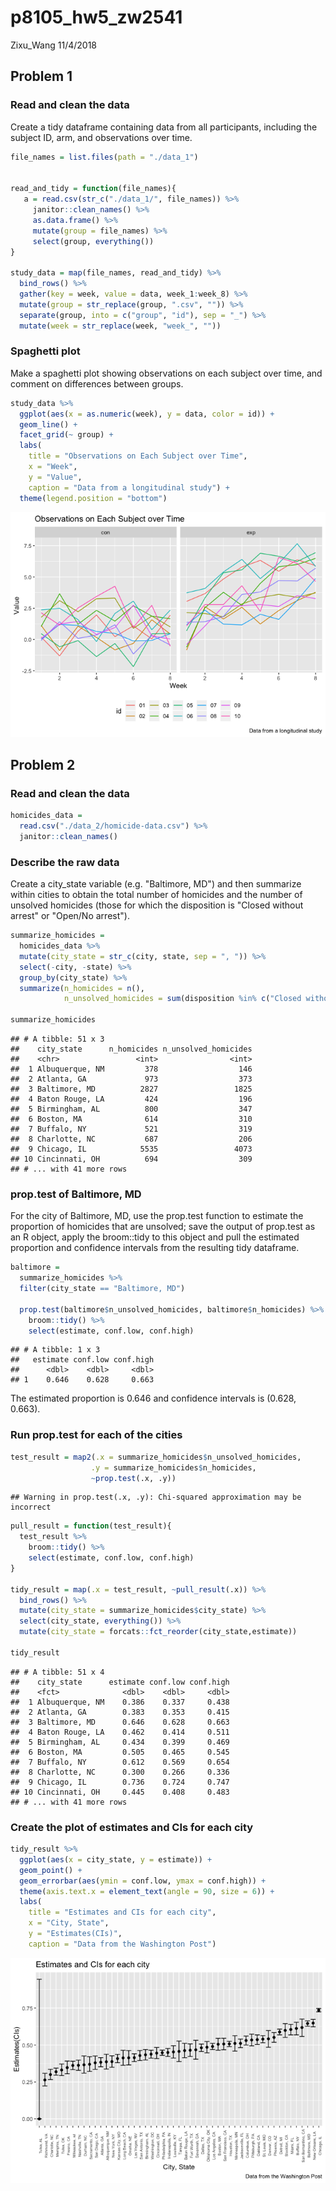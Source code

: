 p8105\_hw5\_zw2541
================
Zixu\_Wang
11/4/2018

Problem 1
---------

### Read and clean the data

Create a tidy dataframe containing data from all participants, including the subject ID, arm, and observations over time.

``` r
file_names = list.files(path = "./data_1")


read_and_tidy = function(file_names){
   a = read.csv(str_c("./data_1/", file_names)) %>% 
     janitor::clean_names() %>% 
     as.data.frame() %>% 
     mutate(group = file_names) %>% 
     select(group, everything())
}

study_data = map(file_names, read_and_tidy) %>% 
  bind_rows() %>% 
  gather(key = week, value = data, week_1:week_8) %>% 
  mutate(group = str_replace(group, ".csv", "")) %>% 
  separate(group, into = c("group", "id"), sep = "_") %>% 
  mutate(week = str_replace(week, "week_", ""))
```

### Spaghetti plot

Make a spaghetti plot showing observations on each subject over time, and comment on differences between groups.

``` r
study_data %>%
  ggplot(aes(x = as.numeric(week), y = data, color = id)) +
  geom_line() +
  facet_grid(~ group) +
  labs(
    title = "Observations on Each Subject over Time",
    x = "Week",
    y = "Value",
    caption = "Data from a longitudinal study") +
  theme(legend.position = "bottom")
```

![](p8105_hw5_zw2541_files/figure-markdown_github/unnamed-chunk-2-1.png)

Problem 2
---------

### Read and clean the data

``` r
homicides_data = 
  read.csv("./data_2/homicide-data.csv") %>% 
  janitor::clean_names() 
```

### Describe the raw data

Create a city\_state variable (e.g. "Baltimore, MD") and then summarize within cities to obtain the total number of homicides and the number of unsolved homicides (those for which the disposition is "Closed without arrest" or "Open/No arrest").

``` r
summarize_homicides = 
  homicides_data %>% 
  mutate(city_state = str_c(city, state, sep = ", ")) %>% 
  select(-city, -state) %>% 
  group_by(city_state) %>% 
  summarize(n_homicides = n(),
            n_unsolved_homicides = sum(disposition %in% c("Closed without arrest", "Open/No arrest")))

summarize_homicides
```

    ## # A tibble: 51 x 3
    ##    city_state      n_homicides n_unsolved_homicides
    ##    <chr>                 <int>                <int>
    ##  1 Albuquerque, NM         378                  146
    ##  2 Atlanta, GA             973                  373
    ##  3 Baltimore, MD          2827                 1825
    ##  4 Baton Rouge, LA         424                  196
    ##  5 Birmingham, AL          800                  347
    ##  6 Boston, MA              614                  310
    ##  7 Buffalo, NY             521                  319
    ##  8 Charlotte, NC           687                  206
    ##  9 Chicago, IL            5535                 4073
    ## 10 Cincinnati, OH          694                  309
    ## # ... with 41 more rows

### prop.test of Baltimore, MD

For the city of Baltimore, MD, use the prop.test function to estimate the proportion of homicides that are unsolved; save the output of prop.test as an R object, apply the broom::tidy to this object and pull the estimated proportion and confidence intervals from the resulting tidy dataframe.

``` r
baltimore =
  summarize_homicides %>% 
  filter(city_state == "Baltimore, MD") 

  prop.test(baltimore$n_unsolved_homicides, baltimore$n_homicides) %>% 
    broom::tidy() %>% 
    select(estimate, conf.low, conf.high)
```

    ## # A tibble: 1 x 3
    ##   estimate conf.low conf.high
    ##      <dbl>    <dbl>     <dbl>
    ## 1    0.646    0.628     0.663

The estimated proportion is 0.646 and confidence intervals is (0.628, 0.663).

### Run prop.test for each of the cities

``` r
test_result = map2(.x = summarize_homicides$n_unsolved_homicides, 
                  .y = summarize_homicides$n_homicides, 
                  ~prop.test(.x, .y))
```

    ## Warning in prop.test(.x, .y): Chi-squared approximation may be incorrect

``` r
pull_result = function(test_result){
  test_result %>% 
    broom::tidy() %>% 
    select(estimate, conf.low, conf.high)
}

tidy_result = map(.x = test_result, ~pull_result(.x)) %>% 
  bind_rows() %>% 
  mutate(city_state = summarize_homicides$city_state) %>% 
  select(city_state, everything()) %>% 
  mutate(city_state = forcats::fct_reorder(city_state,estimate))

tidy_result
```

    ## # A tibble: 51 x 4
    ##    city_state      estimate conf.low conf.high
    ##    <fct>              <dbl>    <dbl>     <dbl>
    ##  1 Albuquerque, NM    0.386    0.337     0.438
    ##  2 Atlanta, GA        0.383    0.353     0.415
    ##  3 Baltimore, MD      0.646    0.628     0.663
    ##  4 Baton Rouge, LA    0.462    0.414     0.511
    ##  5 Birmingham, AL     0.434    0.399     0.469
    ##  6 Boston, MA         0.505    0.465     0.545
    ##  7 Buffalo, NY        0.612    0.569     0.654
    ##  8 Charlotte, NC      0.300    0.266     0.336
    ##  9 Chicago, IL        0.736    0.724     0.747
    ## 10 Cincinnati, OH     0.445    0.408     0.483
    ## # ... with 41 more rows

### Create the plot of estimates and CIs for each city

``` r
tidy_result %>% 
  ggplot(aes(x = city_state, y = estimate)) + 
  geom_point() +
  geom_errorbar(aes(ymin = conf.low, ymax = conf.high)) +
  theme(axis.text.x = element_text(angle = 90, size = 6)) +
  labs(
    title = "Estimates and CIs for each city",
    x = "City, State",
    y = "Estimates(CIs)",
    caption = "Data from the Washington Post")
```

![](p8105_hw5_zw2541_files/figure-markdown_github/unnamed-chunk-7-1.png)
